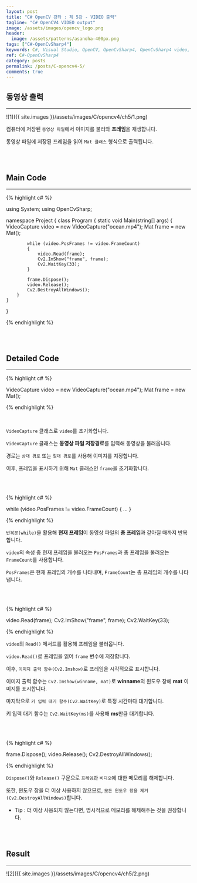```yaml
---
layout: post
title: "C# OpenCV 강좌 : 제 5강 - VIDEO 출력"
tagline: "C# OpenCV4 VIDEO output"
image: /assets/images/opencv_logo.png
header:
  image: /assets/patterns/asanoha-400px.png
tags: ["C#-OpenCvSharp4"]
keywords: C#, Visual Studio, OpenCV, OpenCvSharp4, OpenCvSharp4 video, OpenCvSharp4 video output
ref: C#-OpenCvSharp4
category: posts
permalink: /posts/C-opencv4-5/
comments: true
---
```


## 동영상 출력 ##
----------

![1]({{ site.images }}/assets/images/C/opencv4/ch5/1.png)

컴퓨터에 저장된 `동영상 파일`에서 이미지를 불러와 **프레임**을 재생합니다.

동영상 파일에 저장된 프레임을 읽어 `Mat 클래스` 형식으로 출력됩니다. 

<br>
<br>

## Main Code ##
----------

{% highlight c# %}

using System;
using OpenCvSharp;

namespace Project
{
    class Program
    {
        static void Main(string[] args)
        {
            VideoCapture video = new VideoCapture("ocean.mp4");
            Mat frame = new Mat();

            while (video.PosFrames != video.FrameCount)
            {
                video.Read(frame);
                Cv2.ImShow("frame", frame);
                Cv2.WaitKey(33);
            }

            frame.Dispose();
            video.Release();
            Cv2.DestroyAllWindows();
        }
    }
}

{% endhighlight %}

<br>
<br>

## Detailed Code ##
----------

{% highlight c# %}

VideoCapture video = new VideoCapture("ocean.mp4");
Mat frame = new Mat();

{% endhighlight %}

<br>

`VideoCapture` 클래스로 `video`를 초기화합니다.

`VideoCapture` 클래스는 **동영상 파일 저장경로**를 입력해 동영상을 불러옵니다.

경로는 `상대 경로` 또는 `절대 경로`를 사용해 이미지를 지정합니다.

이후, 프레임을 표시하기 위해 `Mat` 클래스인 `frame`을 초기화합니다.

<br>
<br>

{% highlight c# %}

while (video.PosFrames != video.FrameCount)
{
    ...
}

{% endhighlight %}

`반복문(while)`을 활용해 **현재 프레임**이 동영상 파일의 **총 프레임**과 같아질 때까지 반복합니다.

`video`의 속성 중 현재 프레임을 불러오는 `PosFrames`과 총 프레임을 불러오는 `FrameCount`를 사용합니다.

`PosFrames`은 현재 프레임의 개수를 나타내며, `FrameCount`는 총 프레임의 개수를 나타냅니다.

<br>
<br>

{% highlight c# %}

video.Read(frame);
Cv2.ImShow("frame", frame);
Cv2.WaitKey(33);

{% endhighlight %}

`video`의 `Read()` 메서드를 활용해 프레임을 불러옵니다.

`video.Read()`로 프레임을 읽어 `frame` 변수에 저장합니다.

이후, `이미지 출력 함수(Cv2.Imshow)`로 프레임을 시각적으로 표시합니다.

이미지 출력 함수는 `Cv2.Imshow(winname, mat)`로 **winname**의 윈도우 창에 **mat** 이미지를 표시합니다.

마지막으로 `키 입력 대기 함수(Cv2.WaitKey)`로 특정 시간마다 대기합니다.

키 입력 대기 함수는 `Cv2.WaitKey(ms)`를 사용해 **ms**만큼 대기합니다.

<br>
<br>

{% highlight c# %}

frame.Dispose();
video.Release();
Cv2.DestroyAllWindows();

{% endhighlight %}

`Dispose()`와 `Release()` 구문으로 `프레임`과 `비디오`에 대한 메모리를 해제합니다.

또한, 윈도우 창을 더 이상 사용하지 않으므로, `모든 윈도우 창을 제거(Cv2.DestroyAllWindows)`합니다.

* Tip : 더 이상 사용되지 않는다면, 명시적으로 메모리를 해제해주는 것을 권장합니다.


<br>
<br>

## Result ##
----------

![2]({{ site.images }}/assets/images/C/opencv4/ch5/2.png)
